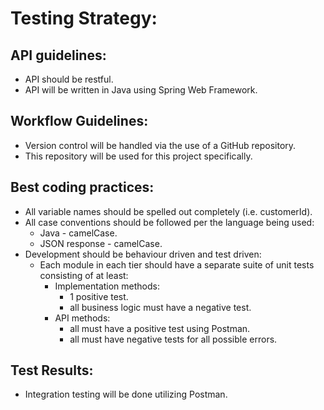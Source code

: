 # Testing Strategy:

## API guidelines:
- API should be restful.
- API will be written in Java using Spring Web Framework.

## Workflow Guidelines:
- Version control will be handled via the use of a GitHub repository.
- This repository will be used for this project specifically.

## Best coding practices:
- All variable names should be spelled out completely (i.e. customerId).
- All case conventions should be followed per the language being used:
    - Java - camelCase.
    - JSON response - camelCase.
- Development should be behaviour driven and test driven:
    - Each module in each tier should have a separate suite of unit tests consisting of at least:
        - Implementation methods:
            - 1 positive test.
            - all business logic must have a negative test.
        - API methods:
            - all must have a positive test using Postman.
            - all must have negative tests for all possible errors.

## Test Results:
- Integration testing will be done utilizing Postman.
